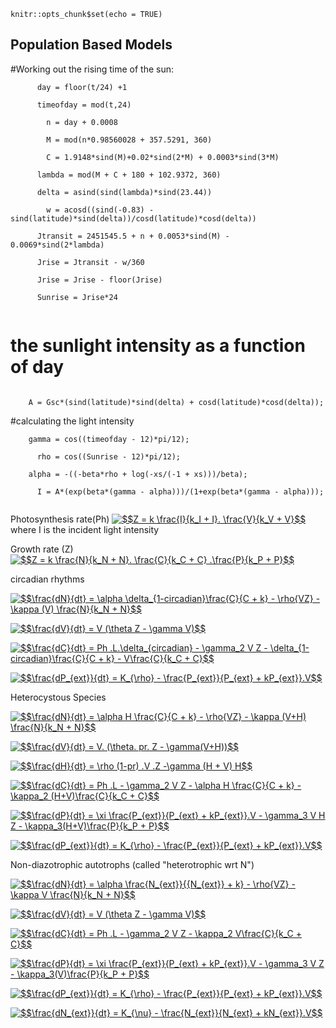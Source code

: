 

```{r setup, include=FALSE}
knitr::opts_chunk$set(echo = TRUE)
```

## Population Based Models

#Working out the rising time of the sun:

```    
      day = floor(t/24) +1

      timeofday = mod(t,24)

        n = day + 0.0008
        
        M = mod(n*0.98560028 + 357.5291, 360)
        
        C = 1.9148*sind(M)+0.02*sind(2*M) + 0.0003*sind(3*M)
        
      lambda = mod(M + C + 180 + 102.9372, 360)
  
      delta = asind(sind(lambda)*sind(23.44))
    
        w = acosd((sind(-0.83) - sind(latitude)*sind(delta))/cosd(latitude)*cosd(delta))
        
      Jtransit = 2451545.5 + n + 0.0053*sind(M) - 0.0069*sind(2*lambda)
 
      Jrise = Jtransit - w/360
    
      Jrise = Jrise - floor(Jrise)
    
      Sunrise = Jrise*24
  
```

# the sunlight intensity as a function of day

```

    A = Gsc*(sind(latitude)*sind(delta) + cosd(latitude)*cosd(delta));

```

#calculating the light intensity

```
    gamma = cos((timeofday - 12)*pi/12);

      rho = cos((Sunrise - 12)*pi/12);
      
    alpha = -((-beta*rho + log(-xs/(-1 + xs)))/beta);
    
      I = A*(exp(beta*(gamma - alpha)))/(1+exp(beta*(gamma - alpha)));
    
```    
    
Photosynthesis rate(Ph)
<a href="https://www.codecogs.com/eqnedit.php?latex=$$Z&space;=&space;k&space;\frac{I}{k_I&space;&plus;&space;I}.&space;\frac{V}{k_V&space;&plus;&space;V}$$" target="_blank"><img src="https://latex.codecogs.com/gif.latex?$$Z&space;=&space;k&space;\frac{I}{k_I&space;&plus;&space;I}.&space;\frac{V}{k_V&space;&plus;&space;V}$$" title="$$Z = k \frac{I}{k_I + I}. \frac{V}{k_V + V}$$" /></a>
where I is the incident light intensity

Growth rate (Z)
<a href="https://www.codecogs.com/eqnedit.php?latex=$$Z&space;=&space;k&space;\frac{N}{k_N&space;&plus;&space;N}.&space;\frac{C}{k_C&space;&plus;&space;C}&space;.\frac{P}{k_P&space;&plus;&space;P}$$" target="_blank"><img src="https://latex.codecogs.com/gif.latex?$$Z&space;=&space;k&space;\frac{N}{k_N&space;&plus;&space;N}.&space;\frac{C}{k_C&space;&plus;&space;C}&space;.\frac{P}{k_P&space;&plus;&space;P}$$" title="$$Z = k \frac{N}{k_N + N}. \frac{C}{k_C + C} .\frac{P}{k_P + P}$$" /></a>

circadian rhythms

<a href="https://www.codecogs.com/eqnedit.php?latex=$$\frac{dN}{dt}&space;=&space;\alpha&space;\delta_{1-circadian}\frac{C}{C&space;&plus;&space;k}&space;-&space;\rho{VZ}&space;-&space;\kappa&space;(V)&space;\frac{N}{k_N&space;&plus;&space;N}$$" target="_blank"><img src="https://latex.codecogs.com/gif.latex?$$\frac{dN}{dt}&space;=&space;\alpha&space;\delta_{1-circadian}\frac{C}{C&space;&plus;&space;k}&space;-&space;\rho{VZ}&space;-&space;\kappa&space;(V)&space;\frac{N}{k_N&space;&plus;&space;N}$$" title="$$\frac{dN}{dt} = \alpha \delta_{1-circadian}\frac{C}{C + k} - \rho{VZ} - \kappa (V) \frac{N}{k_N + N}$$" /></a>

<a href="https://www.codecogs.com/eqnedit.php?latex=$$\frac{dV}{dt}&space;=&space;V&space;(\theta&space;Z&space;-&space;\gamma&space;V)$$" target="_blank"><img src="https://latex.codecogs.com/gif.latex?$$\frac{dV}{dt}&space;=&space;V&space;(\theta&space;Z&space;-&space;\gamma&space;V)$$" title="$$\frac{dV}{dt} = V (\theta Z - \gamma V)$$" /></a>

<a href="https://www.codecogs.com/eqnedit.php?latex=$$\frac{dC}{dt}&space;=&space;Ph&space;.L.\delta_{circadian}&space;-&space;\gamma_2&space;V&space;Z&space;-&space;\delta_{1-circadian}\frac{C}{C&space;&plus;&space;k}&space;-&space;V\frac{C}{k_C&space;&plus;&space;C}$$" target="_blank"><img src="https://latex.codecogs.com/gif.latex?$$\frac{dC}{dt}&space;=&space;Ph&space;.L.\delta_{circadian}&space;-&space;\gamma_2&space;V&space;Z&space;-&space;\delta_{1-circadian}\frac{C}{C&space;&plus;&space;k}&space;-&space;V\frac{C}{k_C&space;&plus;&space;C}$$" title="$$\frac{dC}{dt} = Ph .L.\delta_{circadian} - \gamma_2 V Z - \delta_{1-circadian}\frac{C}{C + k} - V\frac{C}{k_C + C}$$" /></a>

<a href="https://www.codecogs.com/eqnedit.php?latex=$$\frac{dP_{ext}}{dt}&space;=&space;K_{\rho}&space;-&space;\frac{P_{ext}}{P_{ext}&space;&plus;&space;kP_{ext}}.V$$" target="_blank"><img src="https://latex.codecogs.com/gif.latex?$$\frac{dP_{ext}}{dt}&space;=&space;K_{\rho}&space;-&space;\frac{P_{ext}}{P_{ext}&space;&plus;&space;kP_{ext}}.V$$" title="$$\frac{dP_{ext}}{dt} = K_{\rho} - \frac{P_{ext}}{P_{ext} + kP_{ext}}.V$$" /></a>

Heterocystous Species 

<a href="https://www.codecogs.com/eqnedit.php?latex=$$\frac{dN}{dt}&space;=&space;\alpha&space;H&space;\frac{C}{C&space;&plus;&space;k}&space;-&space;\rho{VZ}&space;-&space;\kappa&space;(V&plus;H)&space;\frac{N}{k_N&space;&plus;&space;N}$$" target="_blank"><img src="https://latex.codecogs.com/gif.latex?$$\frac{dN}{dt}&space;=&space;\alpha&space;H&space;\frac{C}{C&space;&plus;&space;k}&space;-&space;\rho{VZ}&space;-&space;\kappa&space;(V&plus;H)&space;\frac{N}{k_N&space;&plus;&space;N}$$" title="$$\frac{dN}{dt} = \alpha H \frac{C}{C + k} - \rho{VZ} - \kappa (V+H) \frac{N}{k_N + N}$$" /></a>

<a href="https://www.codecogs.com/eqnedit.php?latex=$$\frac{dV}{dt}&space;=&space;V.&space;(\theta.&space;pr.&space;Z&space;-&space;\gamma(V&plus;H))$$" target="_blank"><img src="https://latex.codecogs.com/gif.latex?$$\frac{dV}{dt}&space;=&space;V.&space;(\theta.&space;pr.&space;Z&space;-&space;\gamma(V&plus;H))$$" title="$$\frac{dV}{dt} = V. (\theta. pr. Z - \gamma(V+H))$$" /></a>

<a href="https://www.codecogs.com/eqnedit.php?latex=$$\frac{dH}{dt}&space;=&space;\rho&space;(1-pr)&space;.V&space;.Z&space;-\gamma&space;(H&space;&plus;&space;V)&space;H$$" target="_blank"><img src="https://latex.codecogs.com/gif.latex?$$\frac{dH}{dt}&space;=&space;\rho&space;(1-pr)&space;.V&space;.Z&space;-\gamma&space;(H&space;&plus;&space;V)&space;H$$" title="$$\frac{dH}{dt} = \rho (1-pr) .V .Z -\gamma (H + V) H$$" /></a>

<a href="https://www.codecogs.com/eqnedit.php?latex=$$\frac{dC}{dt}&space;=&space;Ph&space;.L&space;-&space;\gamma_2&space;V&space;Z&space;-&space;\alpha&space;H&space;\frac{C}{C&space;&plus;&space;k}&space;-&space;\kappa_2&space;(H&plus;V)\frac{C}{k_C&space;&plus;&space;C}$$" target="_blank"><img src="https://latex.codecogs.com/gif.latex?$$\frac{dC}{dt}&space;=&space;Ph&space;.L&space;-&space;\gamma_2&space;V&space;Z&space;-&space;\alpha&space;H&space;\frac{C}{C&space;&plus;&space;k}&space;-&space;\kappa_2&space;(H&plus;V)\frac{C}{k_C&space;&plus;&space;C}$$" title="$$\frac{dC}{dt} = Ph .L - \gamma_2 V Z - \alpha H \frac{C}{C + k} - \kappa_2 (H+V)\frac{C}{k_C + C}$$" /></a>

<a href="https://www.codecogs.com/eqnedit.php?latex=$$\frac{dP}{dt}&space;=&space;\xi&space;\frac{P_{ext}}{P_{ext}&space;&plus;&space;kP_{ext}}.V&space;-&space;\gamma_3&space;V&space;H&space;Z&space;-&space;\kappa_3(H&plus;V)\frac{P}{k_P&space;&plus;&space;P}$$" target="_blank"><img src="https://latex.codecogs.com/gif.latex?$$\frac{dP}{dt}&space;=&space;\xi&space;\frac{P_{ext}}{P_{ext}&space;&plus;&space;kP_{ext}}.V&space;-&space;\gamma_3&space;V&space;H&space;Z&space;-&space;\kappa_3(H&plus;V)\frac{P}{k_P&space;&plus;&space;P}$$" title="$$\frac{dP}{dt} = \xi \frac{P_{ext}}{P_{ext} + kP_{ext}}.V - \gamma_3 V H Z - \kappa_3(H+V)\frac{P}{k_P + P}$$" /></a>

<a href="https://www.codecogs.com/eqnedit.php?latex=$$\frac{dP_{ext}}{dt}&space;=&space;K_{\rho}&space;-&space;\frac{P_{ext}}{P_{ext}&space;&plus;&space;kP_{ext}}.V$$" target="_blank"><img src="https://latex.codecogs.com/gif.latex?$$\frac{dP_{ext}}{dt}&space;=&space;K_{\rho}&space;-&space;\frac{P_{ext}}{P_{ext}&space;&plus;&space;kP_{ext}}.V$$" title="$$\frac{dP_{ext}}{dt} = K_{\rho} - \frac{P_{ext}}{P_{ext} + kP_{ext}}.V$$" /></a>

Non-diazotrophic autotrophs (called "heterotrophic wrt N")

<a href="https://www.codecogs.com/eqnedit.php?latex=$$\frac{dN}{dt}&space;=&space;\alpha&space;\frac{N_{ext}}{{N_{ext}}&space;&plus;&space;k}&space;-&space;\rho{VZ}&space;-&space;\kappa&space;V&space;\frac{N}{k_N&space;&plus;&space;N}$$" target="_blank"><img src="https://latex.codecogs.com/gif.latex?$$\frac{dN}{dt}&space;=&space;\alpha&space;\frac{N_{ext}}{{N_{ext}}&space;&plus;&space;k}&space;-&space;\rho{VZ}&space;-&space;\kappa&space;V&space;\frac{N}{k_N&space;&plus;&space;N}$$" title="$$\frac{dN}{dt} = \alpha \frac{N_{ext}}{{N_{ext}} + k} - \rho{VZ} - \kappa V \frac{N}{k_N + N}$$" /></a>

<a href="https://www.codecogs.com/eqnedit.php?latex=$$\frac{dV}{dt}&space;=&space;V&space;(\theta&space;Z&space;-&space;\gamma&space;V)$$" target="_blank"><img src="https://latex.codecogs.com/gif.latex?$$\frac{dV}{dt}&space;=&space;V&space;(\theta&space;Z&space;-&space;\gamma&space;V)$$" title="$$\frac{dV}{dt} = V (\theta Z - \gamma V)$$" /></a>

<a href="https://www.codecogs.com/eqnedit.php?latex=$$\frac{dC}{dt}&space;=&space;Ph&space;.L&space;-&space;\gamma_2&space;V&space;Z&space;-&space;\kappa_2&space;V\frac{C}{k_C&space;&plus;&space;C}$$" target="_blank"><img src="https://latex.codecogs.com/gif.latex?$$\frac{dC}{dt}&space;=&space;Ph&space;.L&space;-&space;\gamma_2&space;V&space;Z&space;-&space;\kappa_2&space;V\frac{C}{k_C&space;&plus;&space;C}$$" title="$$\frac{dC}{dt} = Ph .L - \gamma_2 V Z - \kappa_2 V\frac{C}{k_C + C}$$" /></a>

<a href="https://www.codecogs.com/eqnedit.php?latex=$$\frac{dP}{dt}&space;=&space;\xi&space;\frac{P_{ext}}{P_{ext}&space;&plus;&space;kP_{ext}}.V&space;-&space;\gamma_3&space;V&space;Z&space;-&space;\kappa_3(V)\frac{P}{k_P&space;&plus;&space;P}$$" target="_blank"><img src="https://latex.codecogs.com/gif.latex?$$\frac{dP}{dt}&space;=&space;\xi&space;\frac{P_{ext}}{P_{ext}&space;&plus;&space;kP_{ext}}.V&space;-&space;\gamma_3&space;V&space;Z&space;-&space;\kappa_3(V)\frac{P}{k_P&space;&plus;&space;P}$$" title="$$\frac{dP}{dt} = \xi \frac{P_{ext}}{P_{ext} + kP_{ext}}.V - \gamma_3 V Z - \kappa_3(V)\frac{P}{k_P + P}$$" /></a>

<a href="https://www.codecogs.com/eqnedit.php?latex=$$\frac{dP_{ext}}{dt}&space;=&space;K_{\rho}&space;-&space;\frac{P_{ext}}{P_{ext}&space;&plus;&space;kP_{ext}}.V$$" target="_blank"><img src="https://latex.codecogs.com/gif.latex?$$\frac{dP_{ext}}{dt}&space;=&space;K_{\rho}&space;-&space;\frac{P_{ext}}{P_{ext}&space;&plus;&space;kP_{ext}}.V$$" title="$$\frac{dP_{ext}}{dt} = K_{\rho} - \frac{P_{ext}}{P_{ext} + kP_{ext}}.V$$" /></a>

<a href="https://www.codecogs.com/eqnedit.php?latex=$$\frac{dN_{ext}}{dt}&space;=&space;K_{\nu}&space;-&space;\frac{N_{ext}}{N_{ext}&space;&plus;&space;kN_{ext}}.V$$" target="_blank"><img src="https://latex.codecogs.com/gif.latex?$$\frac{dN_{ext}}{dt}&space;=&space;K_{\nu}&space;-&space;\frac{N_{ext}}{N_{ext}&space;&plus;&space;kN_{ext}}.V$$" title="$$\frac{dN_{ext}}{dt} = K_{\nu} - \frac{N_{ext}}{N_{ext} + kN_{ext}}.V$$" /></a>

